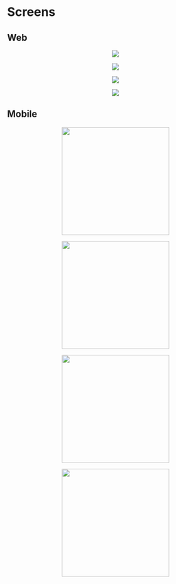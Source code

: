 # Screens

## Web

<p align="center">
  <img src="https://user-images.githubusercontent.com/31359251/77639977-5ef22280-6f38-11ea-9c3f-515ed99897a1.png">
</p>

<p align="center">
  <img src="https://user-images.githubusercontent.com/31359251/77640002-69142100-6f38-11ea-9e04-3bbfbf55a4ef.png">
</p>

<p align="center">
  <img src="https://user-images.githubusercontent.com/31359251/77640148-a5478180-6f38-11ea-86c5-df202a7f54f8.png">
</p>

<p align="center">
  <img src="https://user-images.githubusercontent.com/31359251/77639870-2e11ed80-6f38-11ea-8b93-91e6c613614d.png">
</p>

## Mobile

<p align="center">
  <img width=250px src="https://user-images.githubusercontent.com/31359251/77638519-10438900-6f36-11ea-8465-a086bdc4baeb.png">
</p>

<p align="center">
  <img width=250px src="https://user-images.githubusercontent.com/31359251/77639190-1f770680-6f37-11ea-94ae-3e85e5db9419.png">
</p>

<p align="center">
  <img width=250px src="https://user-images.githubusercontent.com/31359251/77639200-2271f700-6f37-11ea-9768-5f757bc025d3.png">
</p>

<p align="center">
  <img width=250px src="https://user-images.githubusercontent.com/31359251/77639205-24d45100-6f37-11ea-938d-96a321b4945e.png">
</p>
